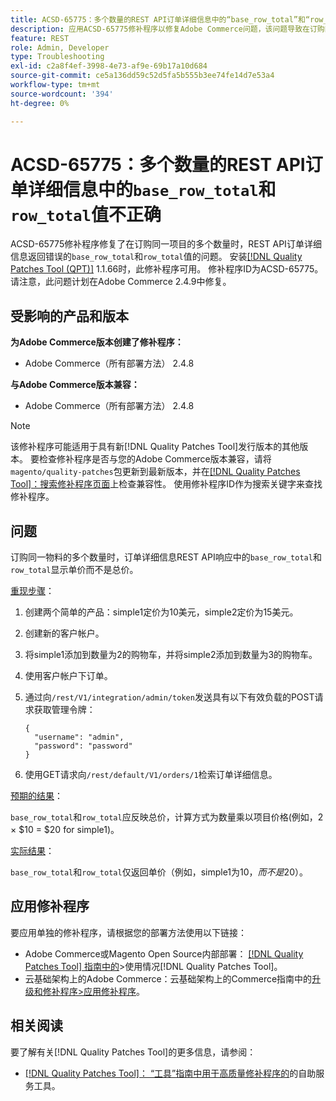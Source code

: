 ```yaml
---
title: ACSD-65775：多个数量的REST API订单详细信息中的“base_row_total”和“row_total”值不正确
description: 应用ACSD-65775修补程序以修复Adobe Commerce问题，该问题导致在订购同一物料的多个数量时，REST API订单详细信息返回错误的“base_row_total”和“row_total”值。
feature: REST
role: Admin, Developer
type: Troubleshooting
exl-id: c2a8f4ef-3998-4e73-af9e-69b17a10d684
source-git-commit: ce5a136dd59c52d5fa5b555b3ee74fe14d7e53a4
workflow-type: tm+mt
source-wordcount: '394'
ht-degree: 0%

---
```


# ACSD-65775：多个数量的REST API订单详细信息中的`base_row_total`和`row_total`值不正确

ACSD-65775修补程序修复了在订购同一项目的多个数量时，REST API订单详细信息返回错误的`base_row_total`和`row_total`值的问题。 安装[[!DNL Quality Patches Tool (QPT)]](/help/tools/quality-patches-tool/quality-patches-tool-to-self-serve-quality-patches.md) 1.1.66时，此修补程序可用。 修补程序ID为ACSD-65775。 请注意，此问题计划在Adobe Commerce 2.4.9中修复。

## 受影响的产品和版本

**为Adobe Commerce版本创建了修补程序：**

* Adobe Commerce（所有部署方法） 2.4.8

**与Adobe Commerce版本兼容：**

* Adobe Commerce（所有部署方法） 2.4.8

>[!NOTE]
>
>该修补程序可能适用于具有新[!DNL Quality Patches Tool]发行版本的其他版本。 要检查修补程序是否与您的Adobe Commerce版本兼容，请将`magento/quality-patches`包更新到最新版本，并在[[!DNL Quality Patches Tool]：搜索修补程序页面](https://experienceleague.adobe.com/tools/commerce-quality-patches/index.html)上检查兼容性。 使用修补程序ID作为搜索关键字来查找修补程序。

## 问题

订购同一物料的多个数量时，订单详细信息REST API响应中的`base_row_total`和`row_total`显示单价而不是总价。

<u>重现步骤</u>：

1. 创建两个简单的产品：simple1定价为10美元，simple2定价为15美元。
1. 创建新的客户帐户。
1. 将simple1添加到数量为2的购物车，并将simple2添加到数量为3的购物车。
1. 使用客户帐户下订单。
1. 通过向`/rest/V1/integration/admin/token`发送具有以下有效负载的POST请求获取管理令牌：

   ```
   {
     "username": "admin",
     "password": "password"
   }
   ```

1. 使用GET请求向`/rest/default/V1/orders/1`检索订单详细信息。

<u>预期的结果</u>：

`base_row_total`和`row_total`应反映总价，计算方式为数量乘以项目价格(例如，2 × $10 = $20 for simple1)。

<u>实际结果</u>：

`base_row_total`和`row_total`仅返回单价（例如，simple1为$10，而不是$20）。

## 应用修补程序

要应用单独的修补程序，请根据您的部署方法使用以下链接：

* Adobe Commerce或Magento Open Source内部部署： [[!DNL Quality Patches Tool] 指南中的](/help/tools/quality-patches-tool/usage.md)>使用情况[!DNL Quality Patches Tool]。
* 云基础架构上的Adobe Commerce：云基础架构上的Commerce指南中的[升级和修补程序>应用修补程序](https://experienceleague.adobe.com/docs/commerce-cloud-service/user-guide/develop/upgrade/apply-patches.html)。

## 相关阅读

要了解有关[!DNL Quality Patches Tool]的更多信息，请参阅：

* [[!DNL Quality Patches Tool]： “工具”指南中用于高质量修补程序的](/help/tools/quality-patches-tool/quality-patches-tool-to-self-serve-quality-patches.md)的自助服务工具。
